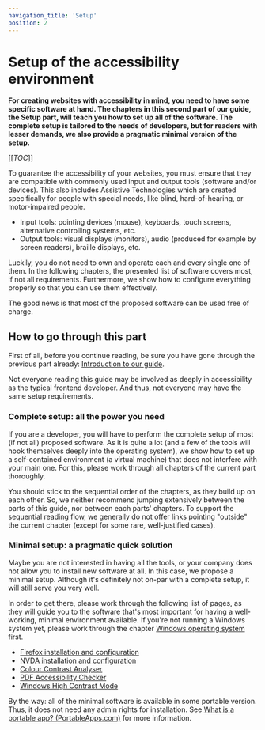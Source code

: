 ```yaml
---
navigation_title: 'Setup'
position: 2
---
```


# Setup of the accessibility environment

**For creating websites with accessibility in mind, you need to have some specific software at hand. The chapters in this second part of our guide, the Setup part, will teach you how to set up all of the software. The complete setup is tailored to the needs of developers, but for readers with lesser demands, we also provide a pragmatic minimal version of the setup.**

[[_TOC_]]

To guarantee the accessibility of your websites, you must ensure that they are compatible with commonly used input and output tools (software and/or devices). This also includes Assistive Technologies which are created specifically for people with special needs, like blind, hard-of-hearing, or motor-impaired people.

- Input tools: pointing devices (mouse), keyboards, touch screens, alternative controlling systems, etc.
- Output tools: visual displays (monitors), audio (produced for example by screen readers), braille displays, etc.

Luckily, you do not need to own and operate each and every single one of them. In the following chapters, the presented list of software covers most, if not all requirements. Furthermore, we show how to configure everything properly so that you can use them effectively.

The good news is that most of the proposed software can be used free of charge.

## How to go through this part

First of all, before you continue reading, be sure you have gone through the previous part already: [Introduction to our guide](/introduction).

Not everyone reading this guide may be involved as deeply in accessibility as the typical frontend developer. And thus, not everyone may have the same setup requirements.

### Complete setup: all the power you need

If you are a developer, you will have to perform the complete setup of most (if not all) proposed software. As it is quite a lot (and a few of the tools will hook themselves deeply into the operating system), we show how to set up a self-contained environment (a virtual machine) that does not interfere with your main one. For this, please work through all chapters of the current part thoroughly.

You should stick to the sequential order of the chapters, as they build up on each other. So, we neither recommend jumping extensively between the parts of this guide, nor between each parts' chapters. To support the sequential reading flow, we generally do not offer links pointing "outside" the current chapter (except for some rare, well-justified cases).

### Minimal setup: a pragmatic quick solution

Maybe you are not interested in having all the tools, or your company does not allow you to install new software at all. In this case, we propose a minimal setup. Although it's definitely not on-par with a complete setup, it will still serve you very well.

In order to get there, please work through the following list of pages, as they will guide you to the software that's most important for having a well-working, minimal environment available. If you're not running a Windows system yet, please work through the chapter [Windows operating system](/setup/windows) first.

- [Firefox installation and configuration](/setup/browsers/firefox)
- [NVDA installation and configuration](/setup/screen-readers/nvda)
- [Colour Contrast Analyser](/setup/helper-tools/colour-contrast-analyser)
- [PDF Accessibility Checker](/setup/helper-tools/pdf-accessibility-checker)
- [Windows High Contrast Mode](/setup/helper-tools/high-contrast-mode)

By the way: all of the minimal software is available in some portable version. Thus, it does not need any admin rights for installation. See [What is a portable app? (PortableApps.com)](https://portableapps.com/about/what_is_a_portable_app) for more information.
